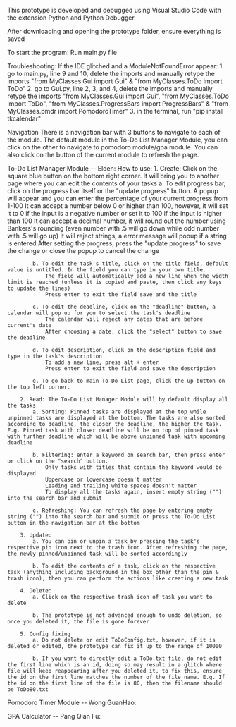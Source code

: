 This prototype is developed and debugged using Visual Studio Code with the extension Python and Python Debugger.

After downloading and opening the prototype folder, ensure everything is saved

To start the program: 
    Run main.py file

Troubleshooting:
    If the IDE glitched and a ModuleNotFoundError appear: 
        1. go to main.py, line 9 and 10, delete the imports and manually retype the imports "from MyClasses.Gui import Gui" & "from MyClasses.ToDo import ToDo"
        2. go to Gui.py, line 2, 3, and 4,  delete the imports and manually retype the imports "from MyClasses.Gui import Gui", "from MyClasses.ToDo import ToDo", "from MyClasses.ProgressBars import ProgressBars" & "from MyClasses.pmdr import PomodoroTimer"
        3. in the terminal, run "pip install tkcalendar"

Navigation
    There is a navigation bar with 3 buttons to navigate to each of the module. The default module in the To-Do List Manager Module, you can click on the other to navigate to pomodoro module/gpa module. You can also click on the button of the current module to refresh the page.

To-Do List Manager Module -- Elden:
    How to use:
        1. Create: Click on the square blue button on the bottom right corner. It will bring you to another page where you can edit the contents of your tasks
            a. To edit progress bar, click on the progress bar itself or the "update progress" button. A popup will appear and you can enter the percentage of your current progress from 1-100
               It can accept a number below 0 or higher than 100, however, it will set it to 0 if the input is a negative number or set it to 100 if the input is higher than 100
               It can accept a decimal number, it will round out the number using Bankers's rounding (even number with .5 will go down while odd number with .5 will go up)
               It will reject strings, a error message will popup if a string is entered
               After setting the progress, press the "update progress" to save the change or close the popup to cancel the change
            
            b. To edit the task's title, click on the title field, default value is untitled. In the field you can type in your own title. 
                The field will automatically add a new line when the width limit is reached (unless it is copied and paste, then click any keys to update the lines)
                Press enter to exit the field save and the title
            
            c. To edit the deadline, click on the "deadline" button, a calendar will pop up for you to select the task's deadline
                The calendar will reject any dates that are before current's date
                After choosing a date, click the "select" button to save the deadline

            d. To edit description, click on the description field and type in the task's description
                To add a new line, press alt + enter
                Press enter to exit the field and save the description
            
            e. To go back to main To-Do List page, click the up button on the top left corner.

        2. Read: The To-Do List Manager Module will by default display all the tasks 
            a. Sorting: Pinned tasks are displayed at the top while unpinned tasks are displayed at the bottom. The tasks are also sorted according to deadline, the closer the deadline, the higher the task. E.g. Pinned task with closer deadline will be on top of pinned task with further deadline which will be above unpinned task with upcoming deadline
            
            b. Filtering: enter a keyword on search bar, then press enter or click on the "search" button.
                Only tasks with titles that contain the keyword would be displayed
                Uppercase or lowercase doesn't matter
                Leading and trailing white spaces doesn't matter
                To display all the tasks again, insert empty string ("") into the search bar and submit
            
            c. Refreshing: You can refresh the page by entering empty string ("") into the search bar and submit or press the To-Do List button in the navigation bar at the bottom
        
        3. Update:
            a. You can pin or unpin a task by pressing the task's respective pin icon next to the trash icon. After refreshing the page, the newly pinned/unpinned task will be sorted accordingly

            b. To edit the contents of a task, click on the respective task (anything including background in the box other than the pin & trash icon), then you can perform the actions like creating a new task

        4. Delete:
            a. Click on the respective trash icon of task you want to delete

            b. The prototype is not advanced enough to undo deletion, so once you deleted it, the file is gone forever

        5. Config fixing
            a. Do not delete or edit ToDoConfig.txt, however, if it is deleted or edited, the prototype can fix it up to the range of 10000

            b. If you want to directly edit a ToDo.txt file, do not edit the first line which is an id, doing so may result in a glitch where file will keep reappearing after you deleted it, to fix this, ensure the id on the first line matches the number of the file name. E.g. If the id on the first line of the file is 80, then the filename should be ToDo80.txt


Pomodoro Timer Module -- Wong GuanHao:


GPA Calculator -- Pang Qian Fu:



